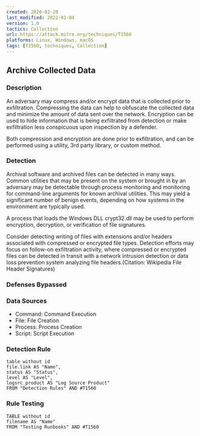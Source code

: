 ```yaml
---
created: 2020-02-20
last_modified: 2022-01-04
version: 1.0
tactics: Collection
url: https://attack.mitre.org/techniques/T1560
platforms: Linux, Windows, macOS
tags: [T1560, techniques, Collection]
---
```


## Archive Collected Data

### Description

An adversary may compress and/or encrypt data that is collected prior to exfiltration. Compressing the data can help to obfuscate the collected data and minimize the amount of data sent over the network. Encryption can be used to hide information that is being exfiltrated from detection or make exfiltration less conspicuous upon inspection by a defender.

Both compression and encryption are done prior to exfiltration, and can be performed using a utility, 3rd party library, or custom method.

### Detection

Archival software and archived files can be detected in many ways. Common utilities that may be present on the system or brought in by an adversary may be detectable through process monitoring and monitoring for command-line arguments for known archival utilities. This may yield a significant number of benign events, depending on how systems in the environment are typically used.

A process that loads the Windows DLL crypt32.dll may be used to perform encryption, decryption, or verification of file signatures.

Consider detecting writing of files with extensions and/or headers associated with compressed or encrypted file types. Detection efforts may focus on follow-on exfiltration activity, where compressed or encrypted files can be detected in transit with a network intrusion detection or data loss prevention system analyzing file headers.(Citation: Wikipedia File Header Signatures)

### Defenses Bypassed



### Data Sources

  - Command: Command Execution
  -  File: File Creation
  -  Process: Process Creation
  -  Script: Script Execution
### Detection Rule

```dataview
table without id
file.link AS "Name",
status AS "Status",
level AS "Level",
logsrc_product AS "Log Source Product"
FROM "Detection Rules" AND #T1560
```

### Rule Testing

```dataview
TABLE without id
filename AS "Name"
FROM "Testing Runbooks" AND #T1560
```
